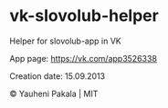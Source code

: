 # vk-slovolub-helper
Helper for slovolub-app in VK

App page: https://vk.com/app3526338

Creation date: 15.09.2013

&copy; Yauheni Pakala | MIT
